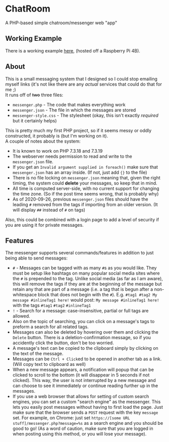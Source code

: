 # ChatRoom

A PHP-based simple chatroom/messenger web "app"

## Working Example

There is a working example [here](https://zachspi.ddns.net/projects/chatroom/messenger.php), (hosted off a Raspberry Pi 4B).

## About

This is a small messaging system that I designed so I could stop emailing myself links (it's not like there are any *actual* services that could do that for me ;)\
It runs off of ~~two~~ three files:

- `messenger.php` - The code that makes everything work
- `messenger.json` - The file in which the messages are stored
- `messenger-style.css` - The stylesheet (okay, this isn't exactly *required* but it certainly helps)

This is pretty much my first PHP project, so if it seems messy or oddly constructed, it probably is (but I'm working on it).\
A couple of notes about the system:

- It is known to work on PHP 7.3.18 and 7.3.19
- The webserver needs permission to read and write to the `messenger.json` file.
- If you get an `Invalid argument supplied in foreach()` make sure that `messenger.json` has an array inside. (If not, just add `{}` to the file)
- There is no file locking on `messenger.json` meaning that, given the right timing, the system could **delete** your messages, so keep that in mind.
- All time is computed server-side, with no current support for changing the time zone. (So if the post time seems wrong, that is probably why)
- As of 2020-09-26, previous `messenger.json` files should have the leading `#` removed from the tags if importing from an older version. (It will display `##` instead of `#` on tags)

Also, this could be combined with a login page to add a level of security if you are using it for private messages.

## Features

The messenger supports several commands/features in addition to just being able to send messages:

- `#` - Messages can be tagged with as many `#`s as you would like. They must be setup like hashtags on many popular social media sites where the `#` is prepended to the tag. Unlike social media (as far as I am aware), this will remove the tags if they are at the beginning of the message but retain any that are part of a message (i.e. a tag that is begun after a non-whitespace block that does not begin with the `#`). E.g. `#tag1 #tag2 My message #inlineTag1 here!` would post: `My message #inlineTag1 here!` with the tags `#tag1` `#tag2` `#inlineTag1`
- `!` - Search for a message: case-insensitive, partial or full tags are allowed.
- Also on the topic of searching, you can click on a message's tags to preform a search for all related tags.
- Messages can also be deleted by hovering over them and clicking the `Delete` button. There is a deletion-confirmation message, so if you accidently click the button, don't be too worried.
- A message's text can be copied to the clipboard simply by clicking on the text of the message.
- Messages can be `Ctrl + Click`ed to be opened in another tab as a link. (Will copy text to clipboard as well)
- When a new message appears, a notification will popup that can be clicked to scroll to the bottom (it will disappear in 5 seconds if not clicked). This way, the user is not interrupted by a new message and can choose to see it immediately or continue reading further up in the messages.
- If you use a web browser that allows for setting of custom search engines, you can set a custom "search engine" as the messenger. This lets you easily post messages without having to first load the page. Just make sure that the browser sends a `POST` request with the key `message` set. For example, on Chrome: just set `https://[some URL stuff]/messenger.php?message=%s` as a search engine and you should be good to go! (As a word of caution, make sure that you are logged in when posting using this method, or you will lose your message).
